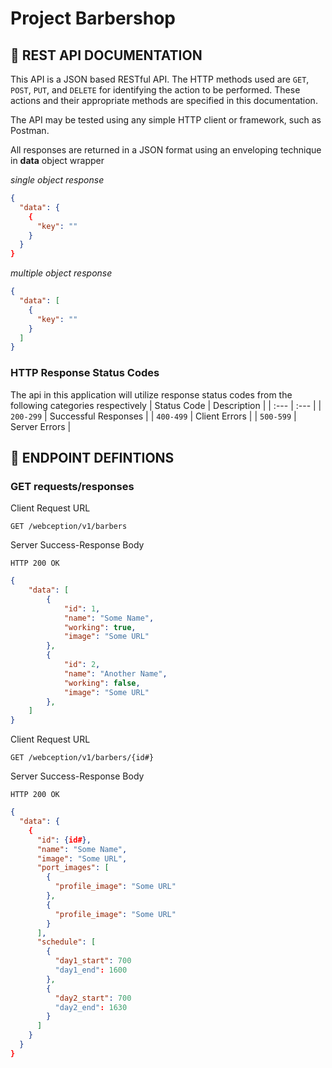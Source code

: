 # Project Barbershop
## :page_facing_up: REST API DOCUMENTATION

This API is a JSON based RESTful API. The HTTP methods used are `GET`, `POST`, `PUT`, and `DELETE` for identifying the action to be performed. These actions and their appropriate methods are specified in this documentation.

The API may be tested using any simple HTTP client or framework, such as Postman.

All responses are returned in a JSON format using an enveloping technique in **data** object wrapper

*single object response*
```json
{
  "data": {
    {
      "key": ""
    }
  }
}
```
*multiple object response*
```json
{
  "data": [
    {
      "key": ""
    }
  ]
}
```

### HTTP Response Status Codes
The api in this application will utilize response status codes from the following categories respectively 
| Status Code | Description |
| :--- | :--- |
| `200-299` | Successful Responses  |
| `400-499` | Client Errors |
| `500-599` | Server Errors |


## :diamond_shape_with_a_dot_inside: ENDPOINT DEFINTIONS

### GET requests/responses
Client Request URL
```http
GET /webception/v1/barbers
```

Server Success-Response Body 

`HTTP 200 OK`
```json
{
    "data": [
        {
            "id": 1,
            "name": "Some Name",
            "working": true,
            "image": "Some URL"
        },
        {
            "id": 2,
            "name": "Another Name",
            "working": false,
            "image": "Some URL"
        },
    ]
}
```

Client Request URL
```http
GET /webception/v1/barbers/{id#}
```

Server Success-Response Body 

`HTTP 200 OK`
```json
{
  "data": {
    {
      "id": {id#},
      "name": "Some Name",
      "image": "Some URL",
      "port_images": [
        {
          "profile_image": "Some URL"
        },
        {
          "profile_image": "Some URL"
        }
      ],
      "schedule": [
        {
          "day1_start": 700
          "day1_end": 1600 
        },
        {
          "day2_start": 700
          "day2_end": 1630 
        }
      ]
    }
  }
}
```